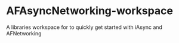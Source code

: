 AFAsyncNetworking-workspace
===========================

A libraries workspace for to quickly get started with  iAsync and AFNetworking
